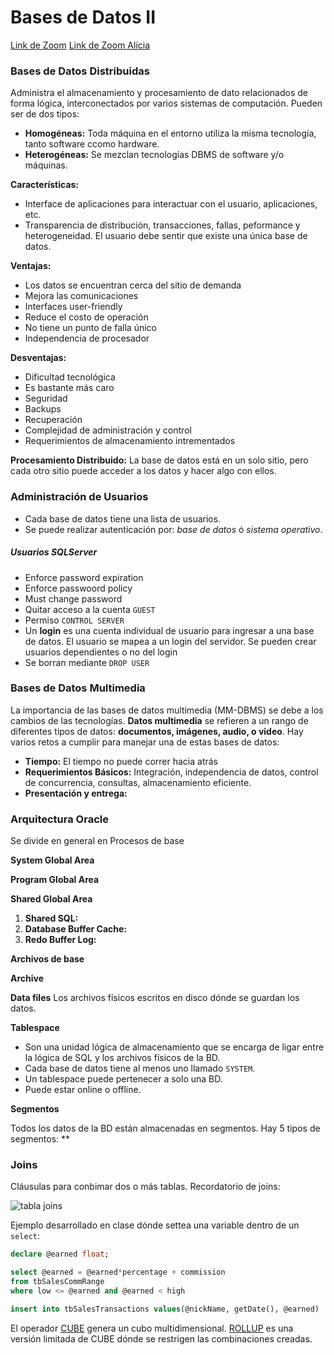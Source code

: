 # Bases de Datos II
[Link de Zoom](https://zoom.us/j/99815087244)
[Link de Zoom Alicia](https://us02web.zoom.us/j/83150481023)

### Bases de Datos Distribuidas

Administra el almacenamiento y procesamiento de dato relacionados de forma lógica, interconectados por varios sistemas de computación. Pueden ser de dos tipos:
* **Homogéneas:** Toda máquina en el entorno utiliza la misma tecnología, tanto software ccomo hardware.
* **Heterogéneas:** Se mezclan tecnologías DBMS de software y/o máquinas.

**Características:**

* Interface de aplicaciones para interactuar con el usuario, aplicaciones, etc.
* Transparencia de distribución, transacciones, fallas, peformance y heterogeneidad. El usuario debe sentir que existe una única base de datos.

**Ventajas:**
* Los datos se encuentran cerca del sitio de demanda
* Mejora las comunicaciones
* Interfaces user-friendly
* Reduce el costo de operación
* No tiene un punto de falla único
* Independencia de procesador

**Desventajas:**
* Dificultad tecnológica
* Es bastante más caro
* Seguridad
* Backups
* Recuperación
* Complejidad de administración y control
* Requerimientos de almacenamiento intrementados

**Procesamiento Distribuido:** La base de datos está en un solo sitio, pero cada otro sitio puede acceder a los datos y hacer algo con ellos.

### Administración de Usuarios

* Cada base de datos tiene una lista de usuarios.
* Se puede realizar autenticación por: *base de datos* ó *sistema operativo*.

##### Usuarios SQLServer
* Enforce password expiration
* Enforce passwoord policy
* Must change password
* Quitar acceso a la cuenta `GUEST`
* Permiso `CONTROL SERVER`
* Un **login** es una cuenta individual de usuario para ingresar a una base de datos. El usuario se mapea a un login del servidor. Se pueden crear usuarios dependientes o no del login
* Se borran mediante `DROP USER`

### Bases de Datos Multimedia

La importancia de las bases de datos multimedia (MM-DBMS) se debe a los cambios de las tecnologías. **Datos multimedia** se refieren a un rango de diferentes tipos de datos: **documentos, imágenes, audio, o video**. Hay varios retos a cumplir para manejar una de estas bases de datos:
  * **Tiempo:** El tiempo no puede correr hacia atrás 
  * **Requerimientos Básicos:** Integración, independencia de datos, control de concurrencia, consultas, almacenamiento eficiente.
  * **Presentación y entrega:** 

### Arquitectura Oracle

Se divide en general en 
Procesos de base

**System Global Area**

**Program Global Area**

**Shared Global Area**

1. **Shared SQL:** 
2. **Database Buffer Cache:**
3. **Redo Buffer Log:**

**Archivos de base**

**Archive**

**Data files** Los archivos físicos escritos en disco dónde se guardan los datos.

**Tablespace** 
    
  * Son una unidad lógica de almacenamiento que se encarga de ligar entre la lógica de SQL y los archivos físicos de la BD.
  * Cada base de datos tiene al menos uno llamado `SYSTEM`. 
  * Un tablespace puede pertenecer a solo una BD.
  * Puede estar online o offline.

**Segmentos**

Todos los datos de la BD están almacenadas en segmentos. Hay 5 tipos de segmentos: **

### Joins

Cláusulas para conbimar dos o más tablas. Recordatorio de joins:

![tabla joins](https://ingenieriadesoftware.es/wp-content/uploads/2018/07/sqljoin.jpeg)

Ejemplo desarrollado en clase dónde settea una variable dentro de un `select`:

```sql
declare @earned float;

select @earned = @earned*percentage + commission
from tbSalesCommRange
where low <= @earned and @earned < high

insert into tbSalesTransactions values(@nickName, getDate(), @earned)
```

El operador [CUBE](https://www.sqlservertutorial.net/sql-server-basics/sql-server-cube/) genera un cubo multidimensional. [ROLLUP](https://www.sqltutorial.org/sql-rollup/) es una versión limitada de CUBE dónde se restrigen las combinaciones creadas.